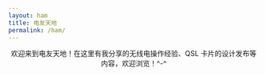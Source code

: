 ```yaml
---
layout: ham
title: 电友天地
permalink: /ham/
---
```


<center>欢迎来到电友天地！在这里有我分享的无线电操作经验、QSL 卡片的设计发布等内容，欢迎浏览！^-^</center>